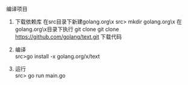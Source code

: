 编译项目

1. 下载依赖库
 在src目录下新建golang.org\x
 src> mkdir golang.org\x
 在golang.org\x目录下执行 git clone git clone https://github.com/golang/text.git 下载代码

2. 编译  
src>go install -x golang.org/x/text

3. 运行  
src> go run main.go

